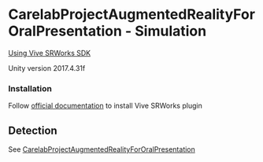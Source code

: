 # CarelabProjectAugmentedRealityForOralPresentation - Simulation

[Using Vive SRWorks SDK](https://developer.vive.com/resources/knowledgebase/intro-vive-srworks-sdk/)

Unity version 2017.4.31f

### Installation

Follow [official documentation](https://developer.vive.com/resources/knowledgebase/intro-vive-srworks-sdk/) to install Vive SRWorks plugin

## Detection

See [CarelabProjectAugmentedRealityForOralPresentation](https://github.com/BastienGermain/CarelabProjectAugmentedRealityForOralPresentation)

